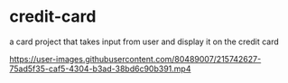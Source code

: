 # credit-card
a card project that takes input from user and display it on the credit card


https://user-images.githubusercontent.com/80489007/215742627-75ad5f35-caf5-4304-b3ad-38bd6c90b391.mp4

